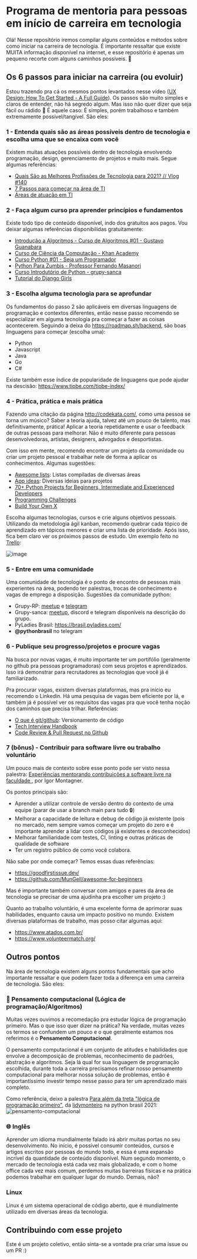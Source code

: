# Programa de mentoria para pessoas em início de carreira em tecnologia

Olá! Nesse repositório iremos compilar alguns conteúdos e métodos sobre como iniciar na carreira de tecnologia. É importante ressaltar que existe MUITA informação disponível na internet, e esse repositório é apenas um pequeno recorte com alguns caminhos possíveis. 🌈

## Os 6 passos para iniciar na carreira (ou evoluir)

Estou trazendo pra cá os mesmos pontos levantados nesse vídeo ([UX Design: How To Get Started - A Full Guide](https://www.youtube.com/watch?v=t0aCoqXKFOU)). Os passos são muito simples e claros de entender, não há segredo algum. Mas isso não quer dizer que seja fácil ou rádido 😬 É aquele caso: É simples, porém trabalhoso e também extremamente possível/tangível. São eles:

### 1 - Entenda quais são as áreas possíveis dentro de tecnologia e escolha uma que se encaixa com você

Existem muitas atuações possíveis dentro de tecnologia envolvendo programação, design, gerenciamento de projetos e muito mais. Segue algumas referências:
- [Quais São as Melhores Profissões de Tecnologia para 2021? // Vlog #140](https://www.youtube.com/watch?v=AycZPxzTo90&ab_channel=C%C3%B3digoFonteTVC%C3%B3digoFonteTV)
- [7 Passos para começar na área de TI](https://www.youtube.com/watch?v=UfuSVItLKEk&ab_channel=OBrunoGermano)
- [Áreas de atuação em TI](https://www.youtube.com/watch?v=quSLB3dz-OM&ab_channel=CanalTI)

### 2 - Faça algum curso pra aprender princípios e fundamentos

Existe todo tipo de conteúdo disponível, indo dos gratuitos aos pagos. Vou deixar algumas referências disponibilidas gratuitamente:
- [Introdução a Algoritmos - Curso de Algoritmos #01 - Gustavo Guanabara](https://www.youtube.com/watch?v=8mei6uVttho&list=PLHz_AreHm4dmSj0MHol_aoNYCSGFqvfXV&ab_channel=CursoemV%C3%ADdeo)
- [Curso de Ciência da Computação - Khan Academy](https://pt.khanacademy.org/computing/computer-science)
- [Curso Python #01 - Seja um Programador](https://www.youtube.com/watch?v=S9uPNppGsGo&list=PLvE-ZAFRgX8hnECDn1v9HNTI71veL3oW0&ab_channel=CursoemV%C3%ADdeoCursoemV%C3%ADdeoVerificado)
- [Python Para Zumbis - Professor Fernando Masanori](https://www.youtube.com/playlist?list=PLUukMN0DTKCtbzhbYe2jdF4cr8MOWClXc)
- [Curso Introdutório de Python - grupy-sanca](http://curso.grupysanca.com.br/pt/latest/)
- [Tutorial do Django Girls](https://tutorial.djangogirls.org/pt/)


### 3 - Escolha alguma tecnologia para se aprofundar

Os fundamentos do passo 2 são aplicáveis em diversas linguagens de programação e contextos diferentes, então nesse passo recomendo se especializar em alguma tecnologia pra começar a fazer as coisas acontecerem. Seguindo a deixa do https://roadmap.sh/backend, são boas linguagens para começar (escolha uma):
- Python
- Javascript
- Java
- Go
- C#

Existe também esse índice de popularidade de linguagens que pode ajudar na descisão: https://www.tiobe.com/tiobe-index/

### 4 - Prática, prática e mais prática

Fazendo uma citação da página http://codekata.com/, como uma pessoa se torna um músico? Saber a teoria ajuda, talvez até um pouco de talento, mas definitivamente,  prática! Aplicar a teoria repetidamente e usar o feedback de outras pessoas para melhorar. Não é muito diferente para pessoas desenvolvedoras, artistas, designers, advogados e desportistas.

Com isso em mente, recomendo encontrar um projeto da comunidade ou criar um projeto pessoal e trabalhar nele de forma a aplicar os conhecimentos. Algumas sugestões:
- [Awesome lists](https://github.com/topics/awesome): Listas compiladas de diversas áreas
- [App ideas](https://github.com/florinpop17/app-ideas): Diversas ideias para projetos
- [70+ Python Projects for Beginners, Intermediate and Experienced Developers](https://www.theinsaneapp.com/2021/06/list-of-python-projects-with-source-code-and-tutorials.html)
- [Programming Challenges](https://github.com/michelbernardods/programming-challenges)
- [Build Your Own X](https://github.com/danistefanovic/build-your-own-x)

Escolha algumas tecnologias, cursos e crie alguns objetivos pessoais. Utilizando da metodologia ágil kanban, recomendo quebrar cada tópico de aprendizado em tópicos menores e criar uma lista de prioridade. Após isso, fica bem claro ver os próximos passos de estudo. Um exemplo feito no [Trello](https://trello.com/):

![image](https://user-images.githubusercontent.com/9268203/119709584-c0ab6680-be33-11eb-818e-6c22c4fc2bb5.png)

### 5 - Entre em uma comunidade 

Uma comunidade de tecnologia é o ponto de encontro de pessoas mais experientes na área, podendo ter palestras, trocas de conhecimento e vagas de emprego a disposição. Sugestões da comunidade python:
- Grupy-RP: [meetup](https://www.meetup.com/grupy-rp/) e [telegram](https://t.me/joinchat/TC69G3vQgjTlxm6f)
- Grupy-sanca: [meetup](https://www.meetup.com/grupy-sanca/), discord e telegram disponíveis na descrição do grupo.
- PyLadies Brasil: https://brasil.pyladies.com/
- **@pythonbrasil** no telegram

### 6 - Publique seu progresso/projetos e procure vagas 

Na busca por novas vagas, é muito importante ter um portifólio (geralmente no github pra pessoas programadoras) com seus projetos e aprendizados. Isso irá demonstrar para recrutadores as tecnologias que você já é familiarizado. 

Pra procurar vagas, existem diversas plataformas, mas pra início eu recomendo o Linkedin. Há uma pesquisa de vagas bem eficiente por lá, e também já é possível ver os requisitos das vagas pra que você tenha noção dos caminhos que precisa trilhar. Referências:
- [O que é git/github](https://www.youtube.com/watch?v=ZDo_f3ZibFA&ab_channel=OBrunoGermanoOBrunoGermano): Versionamento de código
- [Tech Interview Handbook](https://github.com/yangshun/tech-interview-handbook)
- [Code Review & Pull Request no Github](https://www.youtube.com/watch?v=MpsNF-EyytQ)

### 7 (bônus) - Contribuir para software livre ou trabalho voluntário

Um pouco mais de contexto sobre esse ponto pode ser visto nessa palestra: [Experiências mentorando contribuições a software livre na faculdade
](https://youtu.be/PUsjycX4XR0?t=302), por Igor Montagner.

Os pontos principais são:
- Aprender a utilizar controle de versão dentro do contexto de uma equipe (parar de usar a branch main para tudo 🔒)
- Melhorar a capacidade de leitura e debug de código já existente (pois no mercado, nem sempre vamos começar um projeto do zero e é importante aprender a lidar com códigos já existentes e desconhecidos)
- Melhorar familiaridade com testes, CI, linting e outras práticas de qualidade de software
- Ter um registro público de como você colabora.

Não sabe por onde começar? Temos essas duas referências:
- https://goodfirstissue.dev/
- https://github.com/MunGell/awesome-for-beginners

Mas é importante também conversar com amigos e pares da área de tecnologia se precisar de uma ajudinha pra escolher um projeto :)

Quanto ao trabalho voluntário, é uma excelente forma de aprimorar suas habilidades, enquanto causa um impacto positivo no mundo. Existem diversas plataformas de trabalho, mas posso citar algumas aqui:
- https://www.atados.com.br/
- https://www.volunteermatch.org/

## Outros pontos

Na área de tecnologia existem alguns pontos fundamentais que acho importante ressaltar e que podem fazer toda a diferença em uma carreira de tecnologia. São eles:

### 🤖 Pensamento computacional (Lógica de programação/Algoritmos)
Muitas vezes ouvimos a recomedação pra estudar lógica de programação primeiro. Mas o que isso quer dizer na prática? Na verdade, muitas vezes os termos se confundem um pouco e o que geralmente estamos nos referimos é o **Pensamento Computacional**.

O pensamento computacional é um conjunto de atitudes e habilidades que envolve a decomposição de problemas, reconhecimento de padrões, abstração e algoritmos.
Seja lá qual for sua linguagem de programação escolhida, durante toda a carreira precisamos refinar nosso pensamento computacional para melhorar nossa solução de problemas, então é importantíssimo investir tempo nesse passo para ter um aprendizado mais completo. 

Como referência, deixo a palestra [Para além da treta "lógica de programação primeiro"](https://youtu.be/2jcvSbm1vNw?t=4238), da [lidymonteiro](https://github.com/lidymonteiro) na python brasil 2021:
![pensamento-computacional](https://user-images.githubusercontent.com/9268203/138563927-f9119c58-d103-4f40-ab12-d7c4e0af97d9.png)

### 🌐 Inglês

Aprender um idioma mundialmente falado irá abrir muitas portas no seu desenvolvimento. No início, é possível consumir conteúdos, cursos e artigos escritos por pessoas do mundo todo, e essa é uma expansão incrível da quantidade de conteúdo disponível. Num segundo momento, o mercado de tecnologia está cada vez mais globalizado, e com o home office cada vez mais comum, perdemos muitas barreiras físicas e na prática podemos trabalhar em qualquer lugar do mundo. Demais, não?
### Linux

Linux é um sistema operacional de código aberto, que é mundialmente utilizado em diversas áreas da tecnologia. 

 
## Contribuindo com esse projeto

Este é um projeto coletivo, então sinta-se a vontade pra criar uma issue ou um PR :) 

